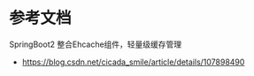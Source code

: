 # 参考文档
SpringBoot2 整合Ehcache组件，轻量级缓存管理
- https://blog.csdn.net/cicada_smile/article/details/107898490